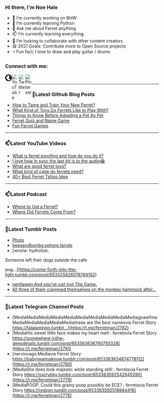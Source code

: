 ### Hi there, I'm Noe Hale

- 🔭 I’m currently working on BHW
- 🌱 I’m currently learning Python
- 💬 Ask me about Ferret anything
- 📫 I’m currently learning everything
- 🔭 I’m looking to collaborate with other content creators
- 😄 2021 Goals: Contribute more to Open Source projects
- ⚡ Fun fact: I love to draw and play guitar / drums

### Connect with me:

[<img align="left" alt="ferretvoice.com" width="22px" src="https://raw.githubusercontent.com/iconic/open-iconic/master/svg/globe.svg" />](https://ferretvoice.com)
[<img align="left" alt="YouTube" width="22px" src="https://cdn.jsdelivr.net/npm/simple-icons@v3/icons/youtube.svg" />](https://www.youtube.com/channel/UCk665XTfaMLVwFVWUmgnDiw)
[<img align="left" alt="Twitter" width="22px" src="https://cdn.jsdelivr.net/npm/simple-icons@v3/icons/twitter.svg" />](https://twitter.com/voiceferret)
[<img align="left" alt="Pinterest" width="22px" src="https://cdn.jsdelivr.net/npm/simple-icons@v3/icons/pinterest.svg" />](https://www.pinterest.com/voiceferret/)

<br />

---
### 🔭Latest Github Blog Posts
<!-- GITHUB:START -->
- [How to Tame and Train Your New Ferret?](http://noehale.github.io/how-to-tame-and-train-your-new-ferret/)
- [What Kind of Toys Do Ferrets Like to Play With?](http://noehale.github.io/what-kind-of-toys-do-ferrets-like-to-play-with/)
- [Things to Know Before Adopting a Pet As Pet](http://noehale.github.io/things-to-know-before-adopting-a-pet-as-pet/)
- [Ferret Quiz and Name Game](http://noehale.github.io/ferret-quiz/)
- [Fun Ferret Games](http://noehale.github.io/fun-ferret-games/)
<!-- GITHUB:END -->
---
### 📫Latest YouTube Videos

<!-- YOUTUBE:START -->
- [What is ferret proofing and how do you do it?](https://www.youtube.com/watch?v=81Syh_DJBQQ)
- [I love how in sync the last bit is to the audio😂](https://www.youtube.com/watch?v=WHBeGHwSlGY)
- [What are good ferret toys?](https://www.youtube.com/watch?v=tPxRilBzc0s)
- [What kind of cage do ferrets need?](https://www.youtube.com/watch?v=xzz6hC3sR5A)
- [40+ Best Ferret Tattoo Idea](https://www.youtube.com/watch?v=KIKqduR6Xcs)
<!-- YOUTUBE:END -->

---
### 📫Latest Podcast

<!-- PODCAST:START -->
- [Where to Get a Ferret?](https://anchor.fm/ferretvoice/episodes/Where-to-Get-a-Ferret-erurfu)
- [Where Did Ferrets Come From?](https://anchor.fm/ferretvoice/episodes/Where-Did-Ferrets-Come-From-eruq8g)
<!-- PODCAST:END -->
---
### 📝Latest Tumblr Posts

<!-- TUMBLR:START -->
- [Photo](https://come-forth-into-the-light.tumblr.com/post/653371201283047424)
- [beesandbombs:sphere tangle](https://come-forth-into-the-light.tumblr.com/post/653348546977890304)
- [wnslw:
hydrolize:

Someone left their dogs outside the cafe

pug...](https://come-forth-into-the-light.tumblr.com/post/653325826078769152)
- [penllawen:And you’ve just lost The Game.](https://come-forth-into-the-light.tumblr.com/post/653280602244759552)
- [All three of them crammed themselves on the monkey hammock after...](https://come-forth-into-the-light.tumblr.com/post/653257949653925888)
<!-- TUMBLR:END -->
---
### 📝Latest Telegram Channel Posts

<!-- TELEGRAM:START -->
- [MediaMediaMediaMediaMediaMediaMediaMediaMediaMediagoawfma:MediaMediaMediaMediaMediathese are the best namesvia Ferret Story https://falalamingo.tumblr...](https://t.me/ferretman/2782)
- [MediaHis sweet little face makes my heart melt : ferretsvia Ferret Story https://somewhere-inthe-deepdetails.tumblr.com/post/653363636790755328](https://t.me/ferretman/2781)
- [nerviovago:Mediavia Ferret Story https://babyiwannaknow.tumblr.com/post/653363634674778112](https://t.me/ferretman/2780)
- [MediaShe does look majestic while standing still! : ferretsvia Ferret Story https://xxcrybby.tumblr.com/post/653363592542945280](https://t.me/ferretman/2779)
- [MediaPOOP. Could this grainy poop possibly be ECE? : ferretsvia Ferret Story https://redzgn.tumblr.com/post/653363592518844416](https://t.me/ferretman/2778)
<!-- TELEGRAM:END -->
